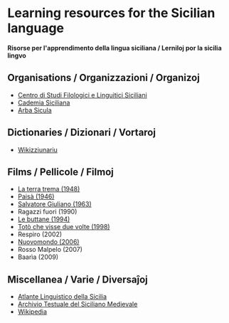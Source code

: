 # Learning resources for the Sicilian language
**Risorse per l'apprendimento della lingua siciliana / Lerniloj por la sicilia lingvo**

## Organisations / Organizzazioni / Organizoj

- [Centro di Studi Filologici e Linguitici Siciliani](https://www.csfls.it/res/)
- [Cademia Siciliana](https://cademiasiciliana.org/)
- [Arba Sicula](https://arbasicula.org)

## Dictionaries / Dizionari / Vortaroj

- [Wikizziunariu](https://scn.wiktionary.org/wiki/Pàggina_principali)

## Films / Pellicole / Filmoj

- [La terra trema (1948)](https://archive.org/details/la-terra-trema-luchino-visconti-1948-b-n-720p)
- [Paisà (1946)](https://archive.org/details/05-paisa-roberto-rossellini-1946-b-n-720p)
- [Salvatore Giuliano (1963)](https://archive.org/details/sin-titulo_202208)
- Ragazzi fuori (1990)
- [Le buttane (1994)](https://www.youtube.com/watch?v=GXnEiRY-Yx8)
- [Totò che visse due volte (1998)](https://www.youtube.com/watch?v=3-ceGTZ35OU)
- Respiro (2002)
- [Nuovomondo (2006)](https://archive.org/details/NMsubtitulos-espanol)
- Rosso Malpelo (2007)
- Baarìa (2009)

## Miscellanea / Varie / Diversaĵoj

- [Atlante Linguistico della Sicilia](http://atlantelinguisticosicilia.it/cms/)
- [Archivio Testuale del Siciliano Medievale](http://artesia.unict.it)
- [Wikipedia](https://scn.wikipedia.org/wiki/Pàggina_principali)
